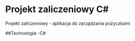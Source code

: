 # Projekt zaliczeniowy C#
Projekt zaliczeniowy - aplikacja do zarządzania pożyczkami

##Technologie
-C#

